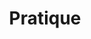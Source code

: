---
title: "Pratique"
description: "La DeFi, mise en pratique"
slug: "practical"
image: "practical.jpg"
style:
    background: "#009900"
    color: "#fff"
---
